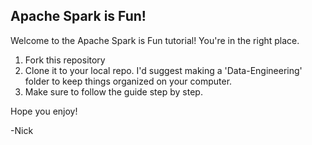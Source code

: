 ## Apache Spark is Fun!
Welcome to the Apache Spark is Fun tutorial! You're in the right place. 

1. Fork this repository
2. Clone it to your local repo. I'd suggest making a 'Data-Engineering' folder to keep things organized on your computer. 
3. Make sure to follow the guide step by step.

Hope you enjoy!

-Nick